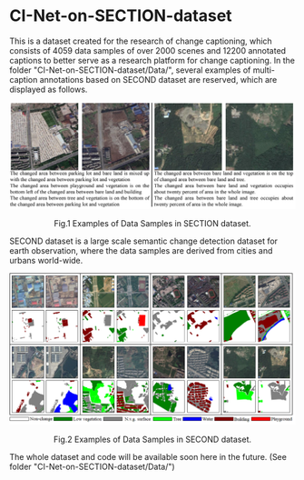 # CI-Net-on-SECTION-dataset
This is a dataset created for the research of change captioning, which consists of 4059 data samples of over 2000 scenes and 12200 annotated captions to better serve as a research platform for change captioning. In the folder "CI-Net-on-SECTION-dataset/Data/", several examples of multi-caption annotations based on SECOND dataset are reserved, which are displayed as follows.

<div id="img\-container" align="center"> <img src="figures/Fig4.png" width="1000px"> <div id="img\-container" align="center">
  
<p align="center">  
Fig.1 Examples of Data Samples in SECTION dataset.
</p>  

<p align="left"> 
SECOND dataset is a large scale semantic change detection dataset for earth observation, where the data samples are derived from cities and urbans world-wide.
</p> 

<div id="img\-container" align="center"> <img src="figures/Dataset_samples_double_big.png" width="1000px"> </div>
  
<p align="center"> 
Fig.2 Examples of Data Samples in SECOND dataset.
</p>  

<p align="left"> 
The whole dataset and code will be available soon here in the future. (See folder "CI-Net-on-SECTION-dataset/Data/")
</p> 


